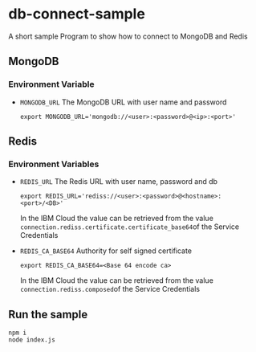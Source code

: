 # db-connect-sample

A short sample Program to show how to connect to MongoDB and Redis

## MongoDB

### Environment Variable 
* `MONGODB_URL` The MongoDB URL with user name and password

  `export MONGODB_URL='mongodb://<user>:<password>@<ip>:<port>'`


## Redis

### Environment Variables 
* `REDIS_URL` The Redis URL with user name, password and db

  `export REDIS_URL='rediss://<user>:<password>@<hostname>:<port>/<DB>'`

  In the IBM Cloud the value can be retrieved from the value `connection.rediss.certificate.certificate_base64`of the Service Credentials

* `REDIS_CA_BASE64` Authority for self signed certificate

  `export REDIS_CA_BASE64=<Base 64 encode ca>`

  In the IBM Cloud the value can be retrieved from the value `connection.rediss.composed`of the Service Credentials

## Run the sample

```
npm i
node index.js
```
